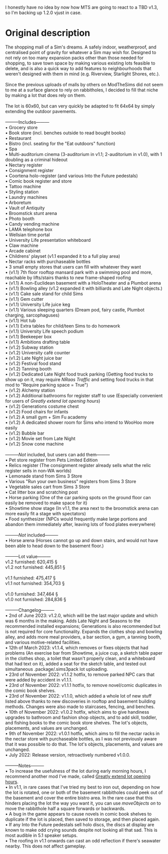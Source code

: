 I honestly have no idea by now how MTS are going to react to a TBD v1.3, so I'm backing up 1.2.0 vjust in case.
# Original description
The shopping mall of a Sim's dreams. A safely indoor, weatherproof, and centralised point of gravity for whatever a Sim may wish for. Designed to not rely on too many expansion packs other than those needed for shopping, to save town space by making various existing lots feasible to delete, and is also a quick way to add features to neighbourhoods that weren't designed with them in mind (e.g. Riverview, Starlight Shores, etc.).<br>
<br>
Since the previous uploads of malls by others on ModTheSims did not seem to me at a surface glance to rely on rabbitholes, I decided to fill that niche by making a lot that does rely on them.<br>
<br>
The lot is 60x60, but can very quickly be adapted to fit 64x64 by simply extending the outdoor pavements.<br>
<br>
———Includes———<br>
• Grocery store<br>
• Book store (incl. benches outside to read bought books)<br>
• Restaurant<br>
• Bistro (incl. seating for the "Eat outdoors" function)<br>
• Spa<br>
• Multi-auditorium cinema (3-auditorium in v1.1; 2-auditorium in v1.0), with 1 doubling as a criminal hideout<br>
• Nectary register<br>
• Consignment register<br>
• Coortena holo-register (and various Into the Future pedestals)<br>
• Comic book register and store<br>
• Tattoo machine<br>
• Styling station<br>
• Laundry machines<br>
• Arboretum<br>
• Vault of Antiquity<br>
• Broomstick stunt arena<br>
• Photo booth<br>
• Candy vending machine<br>
• LAMA telephone box<br>
• Wellsian time portal<br>
• University Life presentation whiteboard<br>
• Claw machine<br>
• Arcade cabinet<br>
• Childrens' playset (v1.1 expanded it to a full play area)<br>
• Nectar racks with purchaseable bottles<br>
• 3 small empty stores that users can fill with whatever they want<br>
• (v1.1) 7th floor rooftop mansard park with a swimming pool and more, reachable by lifts/stairs thanks to new frame-shaped roofing<br>
• (v1.1) A non-Euclidean basement with a HoloTheater and a Plumbot arena<br>
• (v1.1) Bowling alley (v1.2 expanded it with billiards and Late Night objects.)<br>
• (v1.1) Cake sale stand for child Sims<br>
• (v1.1) Gem cutter<br>
• (v1.1) University Life juice keg<br>
• (v1.1) Various sleeping quarters (Dream pod, fairy castle, Plumbot charging, sarcophaguses)<br>
• (v1.1) Hot tub<br>
• (v1.1) Extra tables for child/teen Sims to do homework<br>
• (v1.1) University Life speech podium<br>
• (v1.1) Beekeeper box<br>
• (v1.1) Ambitions drafting table<br>
• (v1.2) Subway station<br>
• (v1.2) University café counter<br>
• (v1.2) Late Night juice bar<br>
• (v1.2) Festival food stand<br>
• (v1.2) Tanning booth<br>
• (v1.2) Dedicated Late Night food truck parking (Getting food trucks to show up on it, may require *NRaas Traffic* and setting food trucks in that mod to "Require parking space = True")<br>
• (v1.2) Alchemy station<br>
• (v1.2) Additional bathrooms for register staff to use (Especially convenient for users of *Greatly extend lot opening hours*)<br>
• (v1.2) Generations costume chest<br>
• (v1.2) Food chairs for infants<br>
• (v1.2) A small gym + Sim Fu academy<br>
• (v1.2) A dedicated shower room for Sims who intend to WooHoo more easily<br>
• (v1.2) Bubble bar<br>
• (v1.2) Movie set from Late Night<br>
• (v1.2) Snow cone machine<br>
<br>
———*Not* included, but users can add them———<br>
• Pet store register from Pets Limited Edition<br>
• Relics register (The consignment register already sells what the relic register sells in non-WA worlds)<br>
• Lemonade stand from Sims 3 Store<br>
• Various "Run your own business" registers from Sims 3 Store<br>
• Vegetable sales cart from Sims 3 Store<br>
• Cat litter box and scratching post<br>
• Horse parking (One of the car parking spots on the ground floor can easily be removed to make space for it)<br>
• Showtime show stage (In v1.1, the area next to the broomstick arena can more easily fit a stage with spectators)<br>
• Food synthesizer (NPCs would frequently make large portions and abandon them immediately after, leaving lots of food plates everywhere)<br>
<br>
———*Not* included———<br>
• Horse arena (Horses cannot go up and down stairs, and would not have been able to head down to the basement floor.)<br>
<br>
———Lot value———<br>
v1.2 furnished: 620,415 §<br>
v1.2 not furnished: 445,851 §<br>
<br>
v1.1 furnished: 475,417 §<br>
v1.1 not furnished: 354,703 §<br>
<br>
v1.0 furnished: 347,464 §<br>
v1.0 not furnished: 284,836 §<br>
<br>
———Changelog———<br>
• 2nd of June 2023: v1.2.0, which will be the last major update and which was 6 months in the making. Adds Late Night and Seasons to the recommended installed expansions; Generations is also recommended but is not required for core functionality. Expands the clothes shop and bowling alley, and adds more meal providers, a bar section, a gym, a tanning booth, and various motive-related facilities.<br>
• 12th of March 2023: v1.1.4, which removes or fixes objects that had problems (An exercise bar from Showtime, a juice cup, a sketch table paper in the clothes shop, a toilet that wasn't properly clean, and a whiteboard that had text on it), added a seat for the sketch table, and tested out simultaneous .package/.sims3pack lot uploading.<br>
• 23rd of November 2022: v1.1.2 hotfix, to remove parked NPC cars that were added by accident in v1.1.1.<br>
• 23rd of November 2022: v1.1.1 hotfix, to remove novel/comic duplicates in the comic book shelves.<br>
• 23rd of November 2022: v1.1.0, which added a whole lot of new stuff listed above thanks to new discoveries in rooftop and basement building methods. Changes were also made to staircases, fencing, and benches.<br>
• 10th of November 2022: v1.0.2 hotfix, which aims to give handiness upgrades to bathroom and fashion shop objects, and to add skill, toddler, and fishing books to the comic book store shelves. The lot's objects, placements, and values are unchanged.<br>
• 9th of November 2022: v1.0.1 hotfix, which aims to fill the nectar racks in the nectar store with purchaseable bottles, as I was not previously aware that it was possible to do that. The lot's objects, placements, and values are unchanged.<br>
• July 2022: Release version, retroactively numbered v1.0.0.<br>
<br>
———Notes———<br>
• To increase the usefulness of the lot during early morning hours, I recommend another mod I've made, called [Greatly extend lot opening hours](https://modthesims.info/d/670511/greatly-extend-lot-opening-hours-the-city-that-never-sleeps.html).<br>
• In v1.1, in rare cases that I've tried my best to iron out, depending on how the lot is rotated, one or both of the basement rabbitholes could peek out of the basement and cover the entire bistro area. In the rare case that this hinders placing the lot the way you want it, you can use *moveObjects on* to move the rabbithole half a square forwards or backwards.<br>
• A bug in the game appears to cause novels in comic book shelves to duplicate if the lot is placed, then saved to storage, and then placed again.<br>
• If any Into the Future pedestals sell holo discs, the discs at display are known to make odd crying sounds despite not looking all that sad. This is most audible in 5.1 speaker setups.<br>
• The roofing in v1.1 onwards can cast an odd reflection if there's seawater nearby. This does not affect gameplay.
